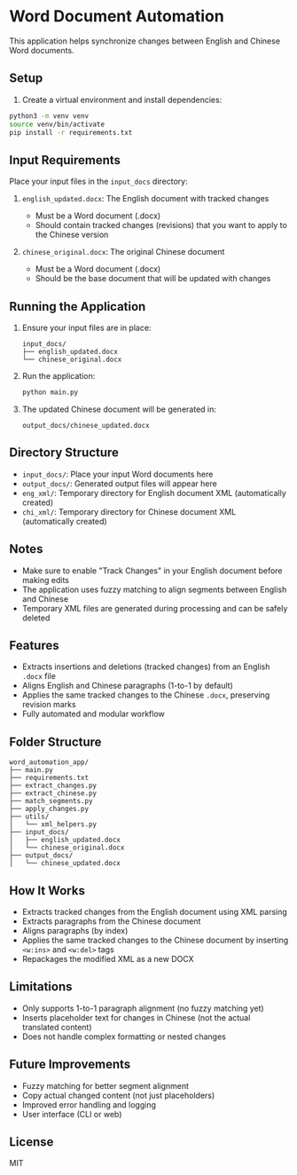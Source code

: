 # Word Document Automation

This application helps synchronize changes between English and Chinese Word documents.

## Setup

1. Create a virtual environment and install dependencies:
```bash
python3 -m venv venv
source venv/bin/activate
pip install -r requirements.txt
```

## Input Requirements

Place your input files in the `input_docs` directory:

1. `english_updated.docx`: The English document with tracked changes
   - Must be a Word document (.docx)
   - Should contain tracked changes (revisions) that you want to apply to the Chinese version

2. `chinese_original.docx`: The original Chinese document
   - Must be a Word document (.docx)
   - Should be the base document that will be updated with changes

## Running the Application

1. Ensure your input files are in place:
   ```
   input_docs/
   ├── english_updated.docx
   └── chinese_original.docx
   ```

2. Run the application:
   ```bash
   python main.py
   ```

3. The updated Chinese document will be generated in:
   ```
   output_docs/chinese_updated.docx
   ```

## Directory Structure

- `input_docs/`: Place your input Word documents here
- `output_docs/`: Generated output files will appear here
- `eng_xml/`: Temporary directory for English document XML (automatically created)
- `chi_xml/`: Temporary directory for Chinese document XML (automatically created)

## Notes

- Make sure to enable "Track Changes" in your English document before making edits
- The application uses fuzzy matching to align segments between English and Chinese
- Temporary XML files are generated during processing and can be safely deleted

## Features
- Extracts insertions and deletions (tracked changes) from an English `.docx` file
- Aligns English and Chinese paragraphs (1-to-1 by default)
- Applies the same tracked changes to the Chinese `.docx`, preserving revision marks
- Fully automated and modular workflow

## Folder Structure
```
word_automation_app/
├── main.py
├── requirements.txt
├── extract_changes.py
├── extract_chinese.py
├── match_segments.py
├── apply_changes.py
├── utils/
│   └── xml_helpers.py
├── input_docs/
│   ├── english_updated.docx
│   └── chinese_original.docx
├── output_docs/
│   └── chinese_updated.docx
```

## How It Works
- Extracts tracked changes from the English document using XML parsing
- Extracts paragraphs from the Chinese document
- Aligns paragraphs (by index)
- Applies the same tracked changes to the Chinese document by inserting `<w:ins>` and `<w:del>` tags
- Repackages the modified XML as a new DOCX

## Limitations
- Only supports 1-to-1 paragraph alignment (no fuzzy matching yet)
- Inserts placeholder text for changes in Chinese (not the actual translated content)
- Does not handle complex formatting or nested changes

## Future Improvements
- Fuzzy matching for better segment alignment
- Copy actual changed content (not just placeholders)
- Improved error handling and logging
- User interface (CLI or web)

## License
MIT 